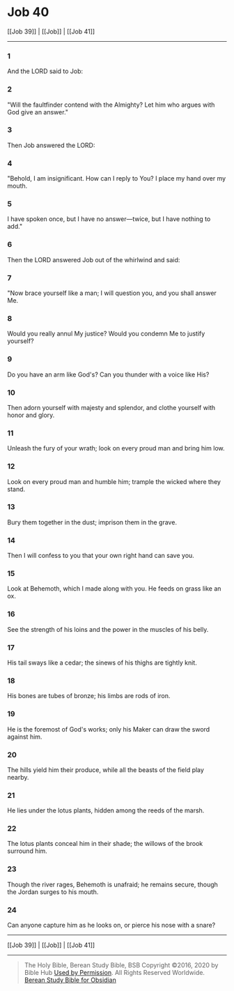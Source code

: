 # Job 40

[[Job 39]] | [[Job]] | [[Job 41]]

---

### 1
And the LORD said to Job:

### 2
"Will the faultfinder contend with the Almighty? Let him who argues with God give an answer."

### 3
Then Job answered the LORD:

### 4
"Behold, I am insignificant. How can I reply to You? I place my hand over my mouth.

### 5
I have spoken once, but I have no answer—twice, but I have nothing to add."

### 6
Then the LORD answered Job out of the whirlwind and said:

### 7
"Now brace yourself like a man; I will question you, and you shall answer Me.

### 8
Would you really annul My justice? Would you condemn Me to justify yourself?

### 9
Do you have an arm like God's? Can you thunder with a voice like His?

### 10
Then adorn yourself with majesty and splendor, and clothe yourself with honor and glory.

### 11
Unleash the fury of your wrath; look on every proud man and bring him low.

### 12
Look on every proud man and humble him; trample the wicked where they stand.

### 13
Bury them together in the dust; imprison them in the grave.

### 14
Then I will confess to you that your own right hand can save you.

### 15
Look at Behemoth, which I made along with you. He feeds on grass like an ox.

### 16
See the strength of his loins and the power in the muscles of his belly.

### 17
His tail sways like a cedar; the sinews of his thighs are tightly knit.

### 18
His bones are tubes of bronze; his limbs are rods of iron.

### 19
He is the foremost of God's works; only his Maker can draw the sword against him.

### 20
The hills yield him their produce, while all the beasts of the field play nearby.

### 21
He lies under the lotus plants, hidden among the reeds of the marsh.

### 22
The lotus plants conceal him in their shade; the willows of the brook surround him.

### 23
Though the river rages, Behemoth is unafraid; he remains secure, though the Jordan surges to his mouth.

### 24
Can anyone capture him as he looks on, or pierce his nose with a snare?

---

[[Job 39]] | [[Job]] | [[Job 41]]

---

> The Holy Bible, Berean Study Bible, BSB
> Copyright &copy;2016, 2020 by Bible Hub
> [Used by Permission](https://berean.bible/terms.htm). All Rights Reserved Worldwide.
> [Berean Study Bible for Obsidian](https://github.com/gapmiss/berean-study-bible-for-obsidian)


